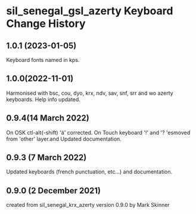 sil_senegal_gsl_azerty Keyboard Change History
==========================================

1.0.1 (2023-01-05)
----------------
Keyboard fonts named in kps.

1.0.0(2022-11-01)
------------------------
Harmonised with bsc, cou, dyo, krx, ndv, sav, snf, srr and wo azerty keyboards.
Help info updated.

0.9.4(14 March 2022)
------------------------
On OSK ctl-alt(-shift) 'ä' corrected. 
On Touch keyboard '!' and '? 'esmoved from 'other' layer.and
Updated documentation. 

0.9.3 (7 March 2022)
------------------------
Updated keyboards (french punctuation, etc...) and documentation. 

0.9.0 (2 December 2021)
------------------------
created from sil_senegal_krx_azerty version 0.9.0 by Mark Skinner